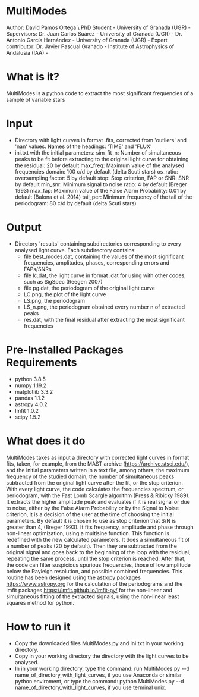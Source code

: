 # MultiModes
Author: David Pamos Ortega \\
        PhD Student - University of Granada (UGR) -
Supervisors: Dr. Juan Carlos Suárez - University of Granada (UGR) -
             Dr. Antonio García Hernández - University of Granada (UGR) -
Expert contributor: Dr. Javier Pascual Granado - Institute of Astrophysics of Andalusia (IAA) -

# What is it?
MultiModes is a python code to extract the most significant frequencies of a sample of variable stars

# Input
- Directory with light curves in format .fits, corrected from 'outliers' and 'nan' values. Names of the headings: 'TIME' and 'FLUX'
- ini.txt with the initial parameters: 
  sim_fit_n: Number of simultaneous peaks to be fit before extracting to the original light curve for obtaining the residual: 20 by default
  max_freq: Maximum value of the analysed frequencies domain: 100 c/d by default (delta Scuti stars)
  os_ratio: oversampling factor: 5 by default
  stop: Stop criterion, FAP or SNR: SNR by default
  min_snr: Minimum signal to noise ratio: 4 by default (Breger 1993)
  max_fap: Maximum value of the False Alarm Probability: 0.01 by default (Balona et al. 2014)
  tail_per: Minimum  frequency of the tail of the periodogram: 80 c/d by default (delta Scuti stars)
  
# Output
- Directory 'results' containing subdirectories corresponding to every analysed light curve. Each subdirectory contains:
  - file best_modes.dat, containing the values of the most significant frequencies, amplitudes, phases, corresponding errors and FAPs/SNRs
  - file lc.dat, the light curve in format .dat for using with other codes, such as SigSpec (Reegen 2007)
  - file pg.dat, the periodogram of the original light curve
  - LC.png, the plot of the light curve
  - LS.png, the periodogram
  - LS_n.png, the periodogram obtained every number n of extracted peaks
  - res.dat, with the final residual after extracting the most significant frequencies

# Pre-Installed Packages Requirements
- python 3.8.5
- numpy 1.19.2
- matplotlib 3.3.2
- pandas 1.1.2
- astropy 4.0.2
- lmfit 1.0.2
- scipy 1.5.2

# What does it do
MultiModes takes as input a directory with corrected light curves in format fits, taken, for example, from the MAST archive (https://archive.stsci.edu/), and the initial parameters written in a text file, among others, the  maximum frequency of the studied domain, the number of simultaneous peaks subtracted from the original light curve after the fit, or the stop criterion. With every light curve, the code calculates the frequencies spectrum, or periodogram, with the Fast Lomb Scargle algorithm (Press & Ribicky 1989). It extracts the higher amplitude peak and evaluates if it is real signal or due to noise, either by the False Alarm Probability or by the Signal to Noise criterion, it is a decision of the user at the time of choosing the initial parameters. By default it is chosen to use as  stop criterion that S/N is greater than 4, (Breger 1993).
It fits frequency, amplitude and phase through non-linear optimization, using a multisine function. This function is redefined with the new calculated parameters. It does a simultaneous fit of a number of peaks (20 by default).
Then they are subtracted from the original signal and goes back to the beginning of the loop  with the residual, repeating the same process, until the stop criterion is reached. 
After that, the code can filter suspicious spurious frequencies, those of low amplitude below the Rayleigh resolution, and possible combined frequencies. 
This routine has been designed using the astropy packages https://www.astropy.org for the calculation of the periodograms and the lmfit packages https://lmfit.github.io/lmfit-py/ for the non-linear and simultaneous fitting of the extracted signals, using the non-linear least squares method for python.

# How to run it
- Copy the downloaded files MultiModes.py and ini.txt in your working directory.
- Copy in your working directory the directory with the light curves to be analysed.
- In in your working directory, type the command: run MultiModes.py --d name_of_directory_with_light_curves, if you use Anaconda or similar python enviroment, or type the command: python MultiModes.py --d name_of_directory_with_light_curves, if you use terminal unix. 

